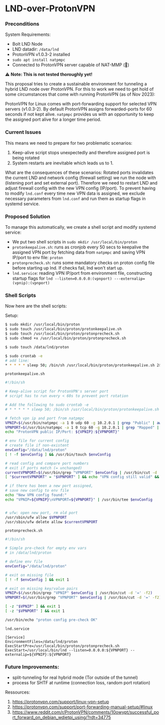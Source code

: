 # LND-over-ProtonVPN

### Preconditions
System Requirements:
- Bolt LND Node
- LND datadir: `/data/lnd`
- ProtonVPN v1.0.3-2 installed
- `sudo apt install natpmpc`
- Connected to ProtonVPN server capable of NAT-MMP (🔁)

⚠️ **Note: This is not tested thoroughly yet!**

This proposal tries to create a sustainable environment for tunneling a hybrid LND node over ProtonVPN.
For this to work we need to get hold of some circumstances that come with running ProtonVPN (as of Nov 2023):

ProtonVPN for Linux comes with port-forwarding support for selected VPN servers (v1.0.3-2). By default ProtonVPN assigns forwarded-ports for 60 seconds if not kept alive. `natpmpc` provides us with an opportunity to keep the assigned port alive for a longer time period.

### Current Issues
This means we need to prepare for two problematic scenarios:
1) Keep-alive script stops unexpectedly and therefore assigned port is being rotated
2) System restarts are inevitable which leads us to 1.

What are the consequences of these scenarios:
Rotated ports invalidates the current LND and network config (firewall setting) we run the node with (listening port and set external port). Therefore we need to restart LND and adjust firewall config with the new VPN config (IP/port). To prevent having to modify `lnd.conf` every time new VPN data is assigned, we exclude necessary parameters from `lnd.conf` and run them as startup flags in systemd service.

### Proposed Solution
To manage this automatically, we create a shell script and modify systemd service: 
- We put two shell scripts in `sudo mkdir /usr/local/bin/proton`
- `protonkeepalive.sh`: runs as cronjob every 50 secs to keepalive the assigned VPN port by fetching data from `natpmpc` and saving VPN IP/port to env file: `proton`
- `protonprecheck.sh`: runs some mandatory checks on proton config file before starting up lnd. If checks fail, lnd won't start up.
- `lnd.service`: reading VPN IP/port from environment file, constructing startup flags for `lnd --listen=0.0.0.0:(vpnport) ---externalip=(vpnip):(vpnport)`

### Shell Scripts
Now here are the shell scripts:

Setup:
```bash
$ sudo mkdir /usr/local/bin/proton
$ sudo touch /usr/local/bin/proton/protonkeepalive.sh
$ sudo touch /usr/local/bin/proton/protonprecheck.sh
$ sudo chmod +x /usr/local/bin/proton/protonprecheck.sh

$ sudo touch /data/lnd/proton

$ sudo crontab -e
# add line:
* * * * * sleep 50; /bin/sh /usr/local/bin/proton/protonkeepalive.sh 2&>1 | /usr/bin/logger -t protonvpn
```

`protonkeepalive.sh`
```sh
#!/bin/sh

# Keep-alive script for ProtonVPN's server port
# script has to run every < 60s to prevent port rotation

# Add the following to sudo crontab -e
# * * * * * sleep 50; /bin/sh /usr/local/bin/proton/protonkeepalive.sh 2&>1 | /usr/bin/logger -t protonvpn

# fetch vpn ip and port from natpmpc
VPNIP=$(/usr/bin/natpmpc -a 1 0 udp 60 -g 10.2.0.1 | grep "Public" | awk '{ print $5 }')
VPNPORT=$(/usr/bin/natpmpc -a 1 0 tcp 60 -g 10.2.0.1 | grep "Mapped" | awk '{ print $4 }')
echo "ProtonVPN public IP/Port: ${VPNIP}:${VPNPORT}"

# env file for current config
# create file if non-existent
envConfig="/data/lnd/proton"
[ ! -f $envConfig ] && /usr/bin/touch $envConfig

# read config and compare port numbers
# exit if ports match (= unchanged)
currentVPNPORT=$(/usr/bin/grep "VPNPORT" $envConfig | /usr/bin/cut -d '=' -f2)
[ "$currentVPNPORT" = "$VPNPORT" ] && echo "VPN config still valid" && exit 0

# if there has been a new port assigned,
# save new config to env file
echo "New VPN config found:"
echo "VPNIP=${VPNIP}\nVPNPORT=${VPNPORT}" | /usr/bin/tee $envConfig


# ufw: open new port, rm old port
/usr/sbin/ufw allow $VPNPORT
/usr/sbin/ufw delete allow $currentVPNPORT

```

`protonprecheck.sh`
```sh
#!/bin/sh

# Simple pre-check for empty env vars
# in /data/lnd/proton

# define env file
envConfig="/data/lnd/proton"

# exit on missing file
[ ! -f $envConfig ] && exit 1

# exit on missing key/value pairs
VPNIP=$(/usr/bin/grep "VPNIP" $envConfig | /usr/bin/cut -d '=' -f2)
VPNPORT=$(/usr/bin/grep "VPNPORT" $envConfig | /usr/bin/cut -d '=' -f2)

[ -z "$VPNIP" ] && exit 1
[ -z "$VPNPORT" ] && exit 1

/usr/bin/echo "proton config pre-check OK"
```

`lnd.service`
```
[Service]
EnvironmentFiles=/data/lnd/proton
ExecStartPre=/usr/local/bin/proton/protonprecheck.sh
ExecStart=/usr/local/bin/lnd --listen=0.0.0.0:${VPNPORT} --externalip=${VPNIP}:${VPNPORT}
```

### Future Improvements:
- split-tunneling for real hybrid mode (Tor outside of the tunnel)
- process for SHTF at runtime (connection loss, random port rotation)

Ressources:
1. https://protonvpn.com/support/linux-vpn-setup
2. https://protonvpn.com/support/port-forwarding-manual-setup/#linux
3. https://www.reddit.com/r/ProtonVPN/comments/10owypt/successful_port_forward_on_debian_wdietpi_using/?rdt=34775
